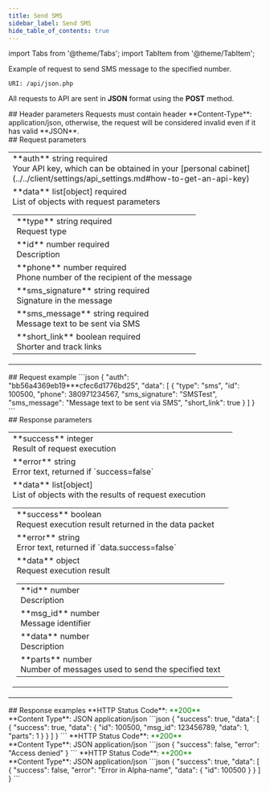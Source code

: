 ```yaml
---
title: Send SMS
sidebar_label: Send SMS
hide_table_of_contents: true
---
```


import Tabs from '@theme/Tabs';
import TabItem from '@theme/TabItem';

Example of request to send SMS message to the specified number.

`URI: /api/json.php`

All requests to API are sent in **JSON** format using the <a class="green-text">**POST**</a> method.

<div class="header">
    ## Header parameters
    Requests must contain header **Content-Type**: application/json, otherwise, the request will be considered invalid even if it has valid **JSON**.
</div>
<div class="post-wrap">
    <div class="post-item">
        <div class="item-content">
            <div class="request-parameters">
            ## Request parameters
            <table class="t1">
                <tbody>
                    <tr>
                        <td>
                            <a class="name">**auth**</a>
                            <a class="type">string</a>
                            <a class="required">required</a> <br/>
                            <a class="description">Your API key, which can be obtained in your [personal cabinet](../../client/settings/api_settings.md#how-to-get-an-api-key)</a>
                        </td>
                    </tr>
                    <tr>
                        <td>
                            <a class="name">**data**</a>
                            <a class="type">list[object]</a>
                            <a class="required">required</a> <br/>
                            <a class="description">List of objects with request parameters</a>
                            <table class="t2">
                            <tbody>
                                <tr>
                                    <td>
                                        <a class="name">**type**</a>
                                        <a class="type">string</a>
                                        <a class="required">required</a> <br/>
                                        <a class="description">Request type</a>
                                    </td>
                                </tr>
                                <tr>
                                    <td>
                                        <a class="name">**id**</a>
                                        <a class="type">number</a>
                                        <a class="required">required</a> <br/>
                                        <a class="description">Description</a>
                                    </td>
                                </tr>
                                <tr>
                                    <td>
                                        <a class="name">**phone**</a>
                                        <a class="type">number</a>
                                        <a class="required">required</a> <br/>
                                        <a class="description">Phone number of the recipient of the message</a>
                                    </td>
                                </tr>
                                <tr>
                                    <td>
                                        <a class="name">**sms_signature**</a>
                                        <a class="type">string</a>
                                        <a class="required">required</a> <br/>
                                        <a class="description">Signature in the message</a>
                                    </td>
                                </tr>
                                <tr>
                                    <td>
                                        <a class="name">**sms_message**</a>
                                        <a class="type">string</a>
                                        <a class="required">required</a> <br/>
                                        <a class="description">Message text to be sent via SMS</a>
                                    </td>
                                </tr>
                                <tr>
                                    <td>
                                        <a class="name">**short_link**</a>
                                        <a class="type">boolean</a>
                                        <a class="required">required</a> <br/>
                                        <a class="description">Shorter and track links</a>
                                    </td>
                                </tr>
                            </tbody>
                            </table>
                        </td>
                    </tr>
                </tbody>
            </table>
            </div>
        </div>
    </div>
    <div class="post-item">
        <div class="item-content">
            <div class="request-example">
                ## Request example
                ```json
                {
                    "auth": "bb56a4369eb19***cfec6d1776bd25",
                    "data": [
                        {
                            "type": "sms",
                            "id": 100500,
                            "phone": 380971234567,
                            "sms_signature": "SMSTest",
                            "sms_message": "Message text to be sent via SMS",
                            "short_link": true
                        }
                    ]
                }
                ```
            </div>
        </div>
    </div>
    <div class="post-item">
        <div class="item-content">
            <div class="response-parameters">
            ## Response parameters
            <table class="t1">
                <tbody>
                    <tr>
                        <td>
                            <a class="name">**success**</a>
                            <a class="type">integer</a> <br/>
                            <a class="description">Result of request execution</a>
                        </td>
                    </tr>
                    <tr>
                        <td>
                            <a class="name">**error**</a>
                            <a class="type">string</a> <br/>
                            <a class="description">Error text, returned if `success=false`</a>
                        </td>
                    </tr>
                    <tr>
                        <td>
                            <a class="name">**data**</a>
                            <a class="type">list[object]</a> <br/>
                            <a class="description">List of objects with the results of request execution</a>
                            <table class="t2">
                                <tbody>
                                    <tr>
                                        <td>
                                            <a class="name">**success**</a>
                                            <a class="type">boolean</a> <br/>
                                            <a class="description">Request execution result returned in the data packet</a>
                                        </td>
                                    </tr>
                                    <tr>
                                        <td>
                                            <a class="name">**error**</a>
                                            <a class="type">string</a> <br/>
                                            <a class="description">Error text, returned if `data.success=false`</a>
                                        </td>
                                    </tr>
                                    <tr>
                                        <td>
                                            <a class="name">**data**</a>
                                            <a class="type">object</a><br/>
                                            <a class="description">Request execution result</a> <br/>
                                            <table class="t2">
                                                <tbody>
                                                    <tr>
                                                        <td>
                                                            <a class="name">**id**</a>
                                                            <a class="type">number</a> <br/>
                                                            <a class="description">Description</a>
                                                        </td>
                                                    </tr>
                                                    <tr>
                                                        <td>
                                                            <a class="name">**msg_id**</a>
                                                            <a class="type">number</a> <br/>
                                                            <a class="description">Message identifier</a>
                                                        </td>
                                                    </tr>
                                                    <tr>
                                                        <td>
                                                            <a class="name">**data**</a>
                                                            <a class="type">number</a> <br/>
                                                            <a class="description">Description</a>
                                                        </td>
                                                    </tr> 
                                                    <tr>
                                                        <td>
                                                            <a class="name">**parts**</a>
                                                            <a class="type">number</a> <br/>
                                                            <a class="description">Number of messages used to send the specified text</a>
                                                        </td>
                                                    </tr>                                                                                                       
                                                </tbody>
                                            </table>
                                        </td>
                                    </tr>
                                </tbody>
                            </table>
                        </td>
                    </tr>
                </tbody>
            </table>
            </div>
        </div>
    </div>
    <div class="post-item">
        <div class="item-content">
            <div class="response-example">
                ## Response examples
                <Tabs
                groupId="response-examples"
                defaultValue="successful"
                values={[
                    { label: 'Successful', value: 'successful', },
                    { label: 'Access denied', value: 'accessdenied', },
                    { label: 'Error in Alpha-name', value: 'alphaname' }
                ]}
                >
                <TabItem value="successful">
                **HTTP Status Code**: <font color="green">**200**</font> <br/> **Content Type**: JSON application/json
                ```json
                {
                    "success": true,
                    "data": [
                        {
                            "success": true,
                            "data": {
                                "id": 100500,
                                "msg_id": 123456789,
                                "data": 1,
                                "parts": 1
                            }
                        }
                    ]
                }
                ```
                </TabItem>
                <TabItem value="accessdenied">
                **HTTP Status Code**: <font color="green">**200**</font> <br/> **Content Type**: JSON application/json
                ```json
                {
                    "success": false,
                    "error": "Access denied"
                }
                ```
                </TabItem>
                <TabItem value="alphaname">
                **HTTP Status Code**: <font color="green">**200**</font> <br/> **Content Type**: JSON application/json
                ```json
                {
                    "success": true,
                    "data": [
                        {
                            "success": false,
                            "error": "Error in Alpha-name",
                            "data": {
                                "id": 100500
                            }
                        }
                    ]
                }
                ```
                </TabItem>
                </Tabs>
            </div>
        </div>
    </div>
</div>